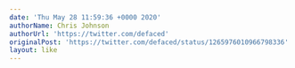 ```yaml
---
date: 'Thu May 28 11:59:36 +0000 2020'
authorName: Chris Johnson
authorUrl: 'https://twitter.com/defaced'
originalPost: 'https://twitter.com/defaced/status/1265976010966798336'
layout: like
---
```

